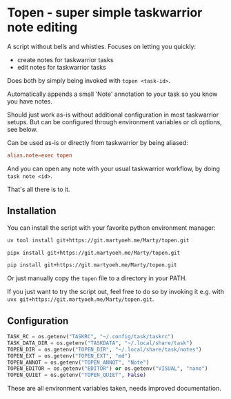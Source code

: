# Topen - super simple taskwarrior note editing

A script without bells and whistles.
Focuses on letting you quickly:

- create notes for taskwarrior tasks
- edit notes for taskwarrior tasks

Does both by simply being invoked with `topen <task-id>`.

Automatically appends a small 'Note' annotation to your task so you know you have notes.

Should just work as-is without additional configuration in most taskwarrior setups.
But can be configured through environment variables or cli options, see below.

Can be used as-is or directly from taskwarrior by being aliased:

```conf
alias.note=exec topen
```

And you can open any note with your usual taskwarrior workflow,
by doing `task note <id>`.

That's all there is to it.

## Installation

You can install the script with your favorite python environment manager:

```bash
uv tool install git+https://git.martyoeh.me/Marty/topen.git
```

```bash
pipx install git+https://git.martyoeh.me/Marty/topen.git
```

```bash
pip install git+https://git.martyoeh.me/Marty/topen.git
```

Or just manually copy the `topen` file to a directory in your PATH.

If you just want to try the script out,
feel free to do so by invoking it e.g. with `uvx git+https://git.martyoeh.me/Marty/topen.git`.

## Configuration

```python
TASK_RC = os.getenv("TASKRC", "~/.config/task/taskrc")
TASK_DATA_DIR = os.getenv("TASKDATA", "~/.local/share/task")
TOPEN_DIR = os.getenv("TOPEN_DIR", "~/.local/share/task/notes")
TOPEN_EXT = os.getenv("TOPEN_EXT", "md")
TOPEN_ANNOT = os.getenv("TOPEN_ANNOT", "Note")
TOPEN_EDITOR = os.getenv("EDITOR") or os.getenv("VISUAL", "nano")
TOPEN_QUIET = os.getenv("TOPEN_QUIET", False)
```

These are all environment variables taken, needs improved documentation.
<!-- TODO: IMPROVE DOC -->
